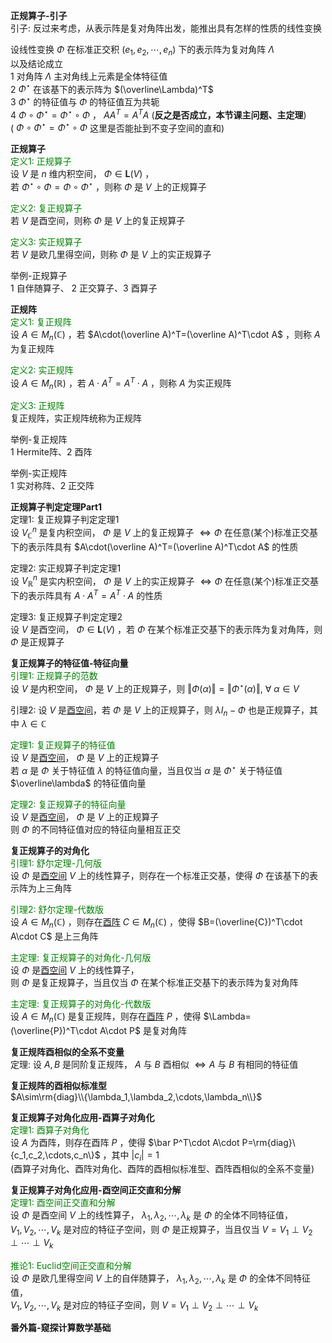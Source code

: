 **正规算子-引子**  
引子: 反过来考虑，从表示阵是复对角阵出发，能推出具有怎样的性质的线性变换  
  
设线性变换 $\Phi$ 在标准正交积 $(e_1,e_2,\cdots,e_n)$ 下的表示阵为复对角阵 $\Lambda$  
以及结论成立  
1 对角阵 $\Lambda$ 主对角线上元素是全体特征值  
2 $\Phi^\star$ 在该基下的表示阵为 $(\overline\Lambda)^T$  
3 $\Phi^\star$ 的特征值与 $\Phi$ 的特征值互为共轭  
4 $\Phi\circ\Phi^\star=\Phi^\star\circ\Phi$ ， $AA^T=A^TA$ (**反之是否成立，本节课主问题、主定理**)  
( $\Phi\circ\Phi^\star=\Phi^\star\circ\Phi$ 这里是否能扯到不变子空间的直和)  
  
**正规算子**  
<font color=green>定义1: 正规算子</font>  
设 $V$ 是 $n$ 维内积空间， $\Phi\in\mathbf{L}(V)$ ，  
若 $\Phi^\star\circ\Phi=\Phi\circ\Phi^\star$ ，则称 $\Phi$ 是 $V$ 上的正规算子  
  
<font color=green>定义2: 复正规算子</font>  
若 $V$ 是酉空间，则称 $\Phi$ 是 $V$ 上的复正规算子  
  
<font color=green>定义3: 实正规算子</font>  
若 $V$ 是欧几里得空间，则称 $\Phi$ 是 $V$ 上的实正规算子  
  
举例-正规算子  
1 自伴随算子、 2 正交算子、3 酉算子  
  
**正规阵**  
<font color=green>定义1: 复正规阵</font>  
设 $A\in M_n(\mathbb C)$ ，若 $A\cdot(\overline A)^T=(\overline A)^T\cdot A$ ，则称 $A$ 为复正规阵  
  
<font color=green>定义2: 实正规阵</font>  
设 $A\in M_n(\mathbb R)$ ，若 $A\cdot A^T=A^T\cdot A$ ，则称 $A$ 为实正规阵  
  
<font color=green>定义3: 正规阵</font>  
复正规阵，实正规阵统称为正规阵  
  
举例-复正规阵  
1 Hermite阵、2 酉阵  
  
举例-实正规阵  
1 实对称阵、2 正交阵  
  
**正规算子判定定理Part1**  
定理1: 复正规算子判定定理1  
设 $V_{\mathbb{C}}^n$ 是复内积空间， $\Phi$ 是 $V$ 上的复正规算子 $\Leftrightarrow\Phi$ 在任意(某个)标准正交基下的表示阵具有 $A\cdot(\overline A)^T=(\overline A)^T\cdot A$ 的性质  
  
定理2: 实正规算子判定定理1  
设 $V_{\mathbb{R}}^n$ 是实内积空间， $\Phi$ 是 $V$ 上的实正规算子 $\Leftrightarrow\Phi$ 在任意(某个)标准正交基下的表示阵具有 $A\cdot A^T=A^T\cdot A$ 的性质  
  
定理3: 复正规算子判定定理2  
设 $V$ 是酉空间， $\Phi\in\mathbf{L}(V)$ ，若 $\Phi$ 在某个标准正交基下的表示阵为复对角阵，则 $\Phi$ 是正规算子  
  
**复正规算子的特征值-特征向量**  
<font color=green>引理1: 正规算子的范数</font>  
设 $V$ 是内积空间， $\Phi$ 是 $V$ 上的正规算子，则 $\Vert\Phi(\alpha)\Vert=\Vert\Phi^\star(\alpha)\Vert,\ \forall\ \alpha\in V$  
  
引理2: 设 $V$ 是<u>酉空间</u>，若 $\Phi$ 是 $V$ 上的正规算子，则 $\lambda I_n-\Phi$ 也是正规算子，其中 $\lambda\in\mathbb{C}$  
  
<font color=green>定理1: 复正规算子的特征值</font>  
设 $V$ 是<u>酉空间</u>， $\Phi$ 是 $V$ 上的正规算子  
若 $\alpha$ 是 $\Phi$ 关于特征值 $\lambda$ 的特征值向量，当且仅当 $\alpha$ 是 $\Phi^\star$ 关于特征值 $\overline\lambda$ 的特征值向量  
  
<font color=green>定理2: 复正规算子的特征向量</font>  
设 $V$ 是<u>酉空间</u>， $\Phi$ 是 $V$ 上的正规算子  
则 $\Phi$ 的不同特征值对应的特征向量相互正交  
  
**复正规算子的对角化**  
<font color=green>引理1: 舒尔定理-几何版</font>  
设 $\Phi$ 是<u>酉空间</u> $V$ 上的线性算子，则存在一个标准正交基，使得 $\Phi$ 在该基下的表示阵为上三角阵  
  
<font color=green>引理2: 舒尔定理-代数版</font>  
设 $A\in M_n(\mathbb{C})$ ，则存在<u>酉阵</u> $C\in M_n(\mathbb{C})$ ，使得 $B=(\overline{C})^T\cdot A\cdot C$ 是上三角阵  
  
<font color=green>主定理: 复正规算子的对角化-几何版</font>  
设 $\Phi$ 是<u>酉空间</u> $V$ 上的线性算子，  
则 $\Phi$ 是复正规算子，当且仅当 $\Phi$ 在某个标准正交基下的表示阵为复对角阵  
  
<font color=green>主定理: 复正规算子的对角化-代数版</font>  
设 $A\in M_n(\mathbb{C})$ 是复正规阵，则存在<u>酉阵</u> $P$ ，使得 $\Lambda=(\overline{P})^T\cdot A\cdot P$ 是复对角阵  
  
**复正规阵酉相似的全系不变量**  
定理: 设 $A,B$ 是同阶复正规阵， $A$ 与 $B$ 酉相似 $\Leftrightarrow A$ 与 $B$ 有相同的特征值  
  
**复正规阵的酉相似标准型**  
 $A\sim\rm{diag}\\{\lambda_1,\lambda_2,\cdots,\lambda_n\\}$  
  
**复正规算子对角化应用-酉算子对角化**  
<font color=green>定理1: 酉算子对角化</font>  
设 $A$ 为酉阵，则存在酉阵 $P$ ，使得 $\bar P^T\cdot A\cdot P=\rm{diag}\{c_1,c_2,\cdots,c_n\}$ ，其中 $|c_i|=1$  
(酉算子对角化、酉阵对角化、酉阵的酉相似标准型、酉阵酉相似的全系不变量)  
  
**复正规算子对角化应用-酉空间正交直和分解**  
<font color=green>定理1: 酉空间正交直和分解</font>  
设 $\Phi$ 是酉空间 $V$ 上的线性算子， $\lambda_1,\lambda_2,\cdots,\lambda_k$ 是 $\Phi$ 的全体不同特征值，  
 $V_1,V_2,\cdots,V_k$ 是对应的特征子空间，则 $\Phi$ 是正规算子，当且仅当 $V=V_1\perp V_2\perp\cdots\perp V_k$  
  
<font color=green>推论1: Euclid空间正交直和分解</font>  
设 $\Phi$ 是欧几里得空间 $V$ 上的自伴随算子， $\lambda_1,\lambda_2,\cdots,\lambda_k$ 是 $\Phi$ 的全体不同特征值，  
 $V_1,V_2,\cdots,V_k$ 是对应的特征子空间，则 $V=V_1\perp V_2\perp\cdots\perp V_k$  
  
**番外篇-窥探计算数学基础**  
